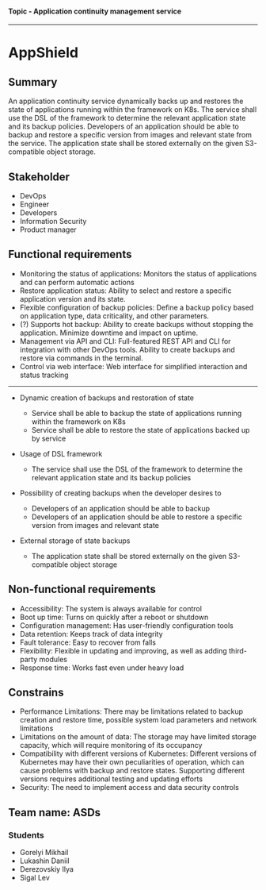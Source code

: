 #### Topic - Application continuity management service
---

# AppShield

## Summary

An application continuity service dynamically backs up and restores the state of applications running within the framework on K8s. The service shall use the DSL of the framework to determine the relevant application state and its backup policies. Developers of an application should be able to backup and restore a specific version from images and relevant state from the service. The application state shall be stored externally on the given S3-compatible object storage.

## Stakeholder

* DevOps
* Engineer
* Developers
* Information Security
* Product manager

## Functional requirements

* Monitoring the status of applications: Monitors the status of applications and can perform automatic actions
* Restore application status: Ability to select and restore a specific application version and its state.
* Flexible configuration of backup policies: Define a backup policy based on application type, data criticality, and other parameters.
* (?) Supports hot backup: Ability to create backups without stopping the application. Minimize downtime and impact on uptime.
* Management via API and CLI: Full-featured REST API and CLI for integration with other DevOps tools. Ability to create backups and restore via commands in the terminal.
* Control via web interface: Web interface for simplified interaction and status tracking

---

* Dynamic creation of backups and restoration of state
  * Service shall be able to backup the state of applications running within the framework on K8s
  * Service shall be able to restore the state of applications backed up by service

* Usage of DSL framework
  * The service shall use the DSL of the framework to determine the relevant application state and its backup policies

* Possibility of creating backups when the developer desires to
  *  Developers of an application should be able to backup
  *  Developers of an application should be able to restore a specific version from images and relevant state

* External storage of state backups
  * The application state shall be stored externally on the given S3-compatible object storage

## Non-functional requirements

* Accessibility: The system is always available for control
* Boot up time: Turns on quickly after a reboot or shutdown
* Configuration management: Has user-friendly configuration tools
* Data retention: Keeps track of data integrity
* Fault tolerance: Easy to recover from falls
* Flexibility: Flexible in updating and improving, as well as adding third-party modules
* Response time: Works fast even under heavy load
 
## Constrains

* Performance Limitations: There may be limitations related to backup creation and restore time, possible system load parameters and network limitations
* Limitations on the amount of data: The storage may have limited storage capacity, which will require monitoring of its occupancy
* Compatibility with different versions of Kubernetes: Different versions of Kubernetes may have their own peculiarities of operation, which can cause problems with backup and restore states. Supporting different versions requires additional testing and updating efforts
* Security: The need to implement access and data security controls

## Team name: ASDs

### Students

* Gorelyi Mikhail
* Lukashin Daniil
* Derezovskiy Ilya
* Sigal Lev 
